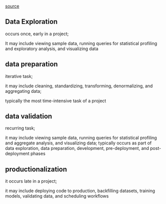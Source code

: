 
[source](https://netflixtechblog.com/notebook-innovation-591ee3221233)


## Data Exploration

occurs once, early in a project;

It may include viewing sample data, running queries for statistical profiling and exploratory analysis, and visualizing data

## data preparation 
iterative task; 

it may include cleaning, standardizing, transforming, denormalizing, and aggregating data; 

typically the most time-intensive task of a project

## data validation 
recurring task; 

it may include viewing sample data, running queries for statistical profiling and aggregate analysis, and visualizing data; 
typically occurs as part of data exploration, data preparation, development, pre-deployment, and post-deployment phases

## productionalization 

it occurs late in a project; 

it may include deploying code to production, backfilling datasets, training models, validating data, and scheduling workflows